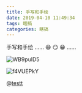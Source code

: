 ```yaml
---
title: 手写和手绘
date: 2019-04-10 11:49:34
tags: 瞎搞
categories: 瞎搞
---
```


手写和手绘 ...... :smile: :smirk: :grin: ......

<!-- more -->

![WB9pulD5](https://raw.githubusercontent.com/diycat/img/master/WB9pulD5.jpg)

![f4VUEPkY](https://raw.githubusercontent.com/diycat/img/master/f4VUEPkY.jpg)

@[testt](https://raw.githubusercontent.com/diycat/img/master/1111111.jpg)
